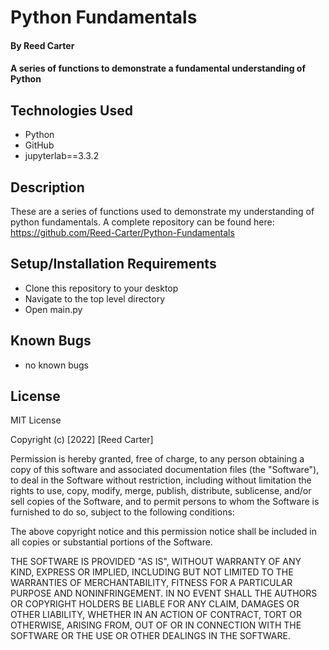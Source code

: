 # Python Fundamentals

#### By Reed Carter

#### A series of functions to demonstrate a fundamental understanding of Python 

## Technologies Used

* Python
* GitHub
* jupyterlab==3.3.2

## Description

These are a series of functions used to demonstrate my understanding of python fundamentals.  A complete repository can be found here: https://github.com/Reed-Carter/Python-Fundamentals

## Setup/Installation Requirements

* Clone this repository to your desktop
* Navigate to the top level directory
* Open main.py

## Known Bugs

* no known bugs

## License

MIT License

Copyright (c) [2022] [Reed Carter]

Permission is hereby granted, free of charge, to any person obtaining a copy
of this software and associated documentation files (the "Software"), to deal
in the Software without restriction, including without limitation the rights
to use, copy, modify, merge, publish, distribute, sublicense, and/or sell
copies of the Software, and to permit persons to whom the Software is
furnished to do so, subject to the following conditions:

The above copyright notice and this permission notice shall be included in all
copies or substantial portions of the Software.

THE SOFTWARE IS PROVIDED "AS IS", WITHOUT WARRANTY OF ANY KIND, EXPRESS OR
IMPLIED, INCLUDING BUT NOT LIMITED TO THE WARRANTIES OF MERCHANTABILITY,
FITNESS FOR A PARTICULAR PURPOSE AND NONINFRINGEMENT. IN NO EVENT SHALL THE
AUTHORS OR COPYRIGHT HOLDERS BE LIABLE FOR ANY CLAIM, DAMAGES OR OTHER
LIABILITY, WHETHER IN AN ACTION OF CONTRACT, TORT OR OTHERWISE, ARISING FROM,
OUT OF OR IN CONNECTION WITH THE SOFTWARE OR THE USE OR OTHER DEALINGS IN THE
SOFTWARE.